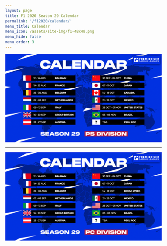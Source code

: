 ```yaml
---
layout: page
title: F1 2020 Season 29 Calendar
permalink: '/f12020/calendar/'
menu_title: Calendar
menu_icon: /assets/site-img/f1-48x48.png
menu_hide: false
menu_order: 3
---
```


<div class="center">

![](/assets/site-img/psgl-s29-calendar.jpg)

<hr />

![](/assets/site-img/psgl-s29-pc-calendar.jpg)

</div>